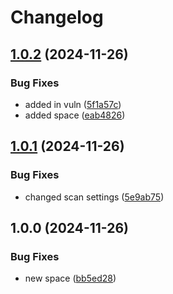 # Changelog

## [1.0.2](https://github.com/jhash1/containerhackathon/compare/v1.0.1...v1.0.2) (2024-11-26)


### Bug Fixes

* added in vuln ([5f1a57c](https://github.com/jhash1/containerhackathon/commit/5f1a57c8009f05f945e9d4c7fd42b313e9e221ed))
* added space ([eab4826](https://github.com/jhash1/containerhackathon/commit/eab4826f9d3154b23a22bd3fee51e2b332de3cbe))

## [1.0.1](https://github.com/jhash1/containerhackathon/compare/v1.0.0...v1.0.1) (2024-11-26)


### Bug Fixes

* changed scan settings ([5e9ab75](https://github.com/jhash1/containerhackathon/commit/5e9ab7554eaad24179fc0860b02302f2a8b1840e))

## 1.0.0 (2024-11-26)


### Bug Fixes

* new space ([bb5ed28](https://github.com/jhash1/containerhackathon/commit/bb5ed286355be8613669311c6fd5c3af01bf88c3))
